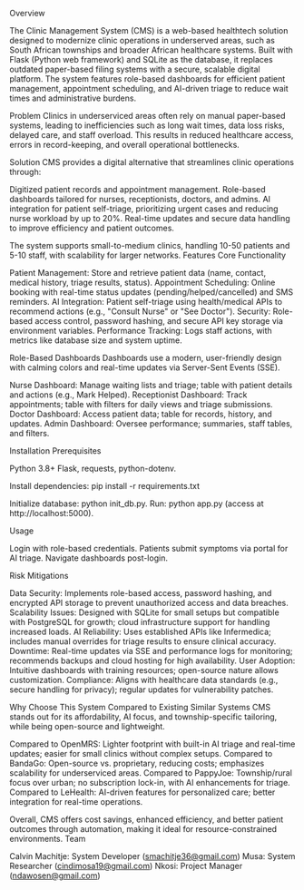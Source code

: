 Overview

The Clinic Management System (CMS) is a web-based healthtech solution designed to modernize clinic operations in underserved areas, such as South African townships and broader African healthcare systems. Built with Flask (Python web framework) and SQLite as the database, it replaces outdated paper-based filing systems with a secure, scalable digital platform. The system features role-based dashboards for efficient patient management, appointment scheduling, and AI-driven triage to reduce wait times and administrative burdens.

Problem
Clinics in underserviced areas often rely on manual paper-based systems, leading to inefficiencies such as long wait times, data loss risks, delayed care, and staff overload. This results in reduced healthcare access, errors in record-keeping, and overall operational bottlenecks.

Solution
CMS provides a digital alternative that streamlines clinic operations through:

Digitized patient records and appointment management.
Role-based dashboards tailored for nurses, receptionists, doctors, and admins.
AI integration for patient self-triage, prioritizing urgent cases and reducing nurse workload by up to 20%.
Real-time updates and secure data handling to improve efficiency and patient outcomes.

The system supports small-to-medium clinics, handling 10-50 patients and 5-10 staff, with scalability for larger networks.
Features
Core Functionality

Patient Management: Store and retrieve patient data (name, contact, medical history, triage results, status).
Appointment Scheduling: Online booking with real-time status updates (pending/helped/cancelled) and SMS reminders.
AI Integration: Patient self-triage using health/medical APIs to recommend actions (e.g., "Consult Nurse" or "See Doctor").
Security: Role-based access control, password hashing, and secure API key storage via environment variables.
Performance Tracking: Logs staff actions, with metrics like database size and system uptime.

Role-Based Dashboards
Dashboards use a modern, user-friendly design with calming colors and real-time updates via Server-Sent Events (SSE).

Nurse Dashboard: Manage waiting lists and triage; table with patient details and actions (e.g., Mark Helped).
Receptionist Dashboard: Track appointments; table with filters for daily views and triage submissions.
Doctor Dashboard: Access patient data; table for records, history, and updates.
Admin Dashboard: Oversee performance; summaries, staff tables, and filters.

Installation
Prerequisites

Python 3.8+
Flask, requests, python-dotenv.

Install dependencies:
pip install -r requirements.txt

Initialize database: python init_db.py.
Run: python app.py (access at http://localhost:5000).

Usage

Login with role-based credentials.
Patients submit symptoms via portal for AI triage.
Navigate dashboards post-login.

Risk Mitigations

Data Security: Implements role-based access, password hashing, and encrypted API storage to prevent unauthorized access and data breaches.
Scalability Issues: Designed with SQLite for small setups but compatible with PostgreSQL for growth; cloud infrastructure support for handling increased loads.
AI Reliability: Uses established APIs like Infermedica; includes manual overrides for triage results to ensure clinical accuracy.
Downtime: Real-time updates via SSE and performance logs for monitoring; recommends backups and cloud hosting for high availability.
User Adoption: Intuitive dashboards with training resources; open-source nature allows customization.
Compliance: Aligns with healthcare data standards (e.g., secure handling for privacy); regular updates for vulnerability patches.

Why Choose This System Compared to Existing Similar Systems
CMS stands out for its affordability, AI focus, and township-specific tailoring, while being open-source and lightweight.

Compared to OpenMRS: Lighter footprint with built-in AI triage and real-time updates; easier for small clinics without complex setups.
Compared to BandaGo: Open-source vs. proprietary, reducing costs; emphasizes scalability for underserviced areas.
Compared to PappyJoe: Township/rural focus over urban; no subscription lock-in, with AI enhancements for triage.
Compared to LeHealth: AI-driven features for personalized care; better integration for real-time operations.

Overall, CMS offers cost savings, enhanced efficiency, and better patient outcomes through automation, making it ideal for resource-constrained environments.
Team

Calvin Machitje: System Developer (smachitje36@gmail.com)
Musa: System Researcher (cindimosa19@gmail.com)
Nkosi: Project Manager (ndawosen@gmail.com)
